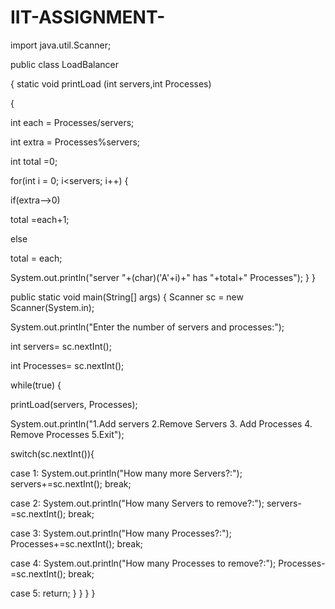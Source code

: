 # IIT-ASSIGNMENT-

import java.util.Scanner;

public class LoadBalancer

 {
static void printLoad (int servers,int Processes)

{

int each = Processes/servers;

int extra = Processes%servers;

int total =0;

for(int i = 0; i<servers; i++)
{

if(extra-->0) 

total =each+1;

else 

total = each;

System.out.println("server "+(char)('A'+i)+" has "+total+" Processes");
  }
 }

public static void main(String[] args)
{
 Scanner sc = new Scanner(System.in);

System.out.println("Enter the number of servers and processes:");

int servers= sc.nextInt();

int Processes= sc.nextInt();

while(true)
{

printLoad(servers, Processes);

System.out.println("1.Add servers 2.Remove Servers 3. Add Processes 4. Remove Processes 5.Exit");

switch(sc.nextInt()){

case 1:
System.out.println("How many more Servers?:");
                    servers+=sc.nextInt();
break;


case 2:
System.out.println("How many Servers to remove?:");
                    servers-=sc.nextInt();
break;


case 3:
System.out.println("How many Processes?:");
                    Processes+=sc.nextInt();
break;


case 4:
System.out.println("How many Processes to remove?:");
                    Processes-=sc.nextInt();
break;


case 5:
return;
            }
        }
    }
}

